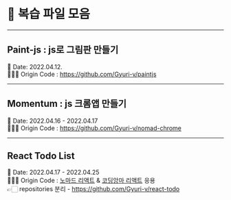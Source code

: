 🥸 복습 파일 모음
==========
-----

## Paint-js : js로 그림판 만들기
📅 Date: 2022.04.12.   
👩🏻‍💻 Origin Code : https://github.com/Gyuri-v/paintjs    

-----

## Momentum : js 크롬앱 만들기
📅 Date: 2022.04.16 - 2022.04.17      
👩🏻‍💻 Origin Code : https://github.com/Gyuri-v/nomad-chrome

-----

## React Todo List 
📅 Date: 2022.04.17 - 2022.04.25    
👩🏻‍💻 Origin Code : [노마드 리액트](https://github.com/Gyuri-v/nomad-react-beginners) & [코딩앙마 리액트](https://github.com/Gyuri-v/react-studyplanner) 응용    
👉🏻 repositories 분리 - https://github.com/Gyuri-v/react-todo
